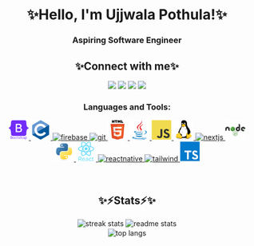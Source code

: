 <h1 align="center">✨Hello, I'm Ujjwala Pothula!✨</h1>
<h3 align="center"> Aspiring Software Engineer </h3>

<h2 align="center">✨Connect with me✨</h2>
<div align="center">
  <a href="(https://ujjwalaa7.github.io/landing-page/)"> <img src="https://ziadoua.github.io/m3-Markdown-Badges/badges/MyPortfolio/myportfolio2.svg" /></a>
  <a href="mailto:ujjwalap.16@gmail.com"> <img src="https://ziadoua.github.io/m3-Markdown-Badges/badges/Gmail/gmail3.svg" /></a>
  <a href="https://linkedin.com/in/ujjwalap16"> <img src="https://ziadoua.github.io/m3-Markdown-Badges/badges/LinkedIn/linkedin3.svg" /></a>
  <a href="https://discord.com/users/ujjwalaa_53466"> <img src="https://ziadoua.github.io/m3-Markdown-Badges/badges/Discord/discord1.svg" /></a>
  
</div>

</p>

<h3 align="center">Languages and Tools:</h3>
<div align="center">
  <a href="https://getbootstrap.com" target="_blank" rel="noreferrer"> <img src="https://raw.githubusercontent.com/devicons/devicon/master/icons/bootstrap/bootstrap-plain-wordmark.svg" alt="bootstrap" width="40" height="40"/> </a> 
  <a href="https://www.cprogramming.com/" target="_blank" rel="noreferrer"> <img src="https://raw.githubusercontent.com/devicons/devicon/master/icons/c/c-original.svg" alt="c" width="40" height="40"/> </a> 
  <a href="https://firebase.google.com/" target="_blank" rel="noreferrer"> <img src="https://www.vectorlogo.zone/logos/firebase/firebase-icon.svg" alt="firebase" width="40" height="40"/> </a> 
  <a href="https://git-scm.com/" target="_blank" rel="noreferrer"> <img src="https://www.vectorlogo.zone/logos/git-scm/git-scm-icon.svg" alt="git" width="40" height="40"/> </a> 
  <a href="https://www.w3.org/html/" target="_blank" rel="noreferrer"> <img src="https://raw.githubusercontent.com/devicons/devicon/master/icons/html5/html5-original-wordmark.svg" alt="html5" width="40" height="40"/> </a> 
  <a href="https://www.java.com" target="_blank" rel="noreferrer"> <img src="https://raw.githubusercontent.com/devicons/devicon/master/icons/java/java-original.svg" alt="java" width="40" height="40"/> </a> 
  <a href="https://developer.mozilla.org/en-US/docs/Web/JavaScript" target="_blank" rel="noreferrer"> <img src="https://raw.githubusercontent.com/devicons/devicon/master/icons/javascript/javascript-original.svg" alt="javascript" width="40" height="40"/> </a> 
  <a href="https://www.linux.org/" target="_blank" rel="noreferrer"> <img src="https://raw.githubusercontent.com/devicons/devicon/master/icons/linux/linux-original.svg" alt="linux" width="40" height="40"/> </a>     <a href="https://nextjs.org/" target="_blank" rel="noreferrer"> <img src="https://cdn.worldvectorlogo.com/logos/nextjs-2.svg" alt="nextjs" width="40" height="40"/> </a> 
  <a href="https://nodejs.org" target="_blank" rel="noreferrer"> <img src="https://raw.githubusercontent.com/devicons/devicon/master/icons/nodejs/nodejs-original-wordmark.svg" alt="nodejs" width="40" height="40"/> </a> 
  <a href="https://www.python.org" target="_blank" rel="noreferrer"> <img src="https://raw.githubusercontent.com/devicons/devicon/master/icons/python/python-original.svg" alt="python" width="40" height="40"/> </a> 
  <a href="https://reactjs.org/" target="_blank" rel="noreferrer"> <img src="https://raw.githubusercontent.com/devicons/devicon/master/icons/react/react-original-wordmark.svg" alt="react" width="40" height="40"/> </a> 
  <a href="https://reactnative.dev/" target="_blank" rel="noreferrer"> <img src="https://reactnative.dev/img/header_logo.svg" alt="reactnative" width="40" height="40"/> </a> 
  <a href="https://tailwindcss.com/" target="_blank" rel="noreferrer"> <img src="https://www.vectorlogo.zone/logos/tailwindcss/tailwindcss-icon.svg" alt="tailwind" width="40" height="40"/> </a> 
  <a href="https://www.typescriptlang.org/" target="_blank" rel="noreferrer"> <img src="https://raw.githubusercontent.com/devicons/devicon/master/icons/typescript/typescript-original.svg" alt="typescript" width="40" height="40"/> </a> 
</p>
</div>

</br>


<h2 align="center">✨⚡Stats⚡✨</h2>
<div align="center">
  <!-- Streak Stats -->
  <picture>
    <source media="(prefers-color-scheme: dark)" srcset="https://github-readme-streak-stats-salesp07.vercel.app/?user=ujjwalaa7&count_private=true&theme=react&border_radius=10">
    <source media="(prefers-color-scheme: light)" srcset="https://github-readme-streak-stats-salesp07.vercel.app/?user=ujjwalaa7&count_private=true&theme=default&border_radius=10">
    <img width=390 src="https://github-readme-streak-stats-salesp07.vercel.app/?user=ujjwalaa7&count_private=true&theme=react&border_radius=10" alt="streak stats"/>
  </picture>

  <!-- Readme Stats -->
  <picture>
    <source media="(prefers-color-scheme: dark)" srcset="https://github-readme-stats-salesp07.vercel.app/api?username=ujjwalaa7&count_private=true&show_icons=true&theme=react&rank_icon=github&border_radius=10">
    <source media="(prefers-color-scheme: light)" srcset="https://github-readme-stats-salesp07.vercel.app/api?username=ujjwalaa7&count_private=true&show_icons=true&theme=default&rank_icon=github&border_radius=10">
    <img width=390 src="https://github-readme-stats-salesp07.vercel.app/api?username=ujjwalaa7&count_private=true&show_icons=true&theme=react&rank_icon=github&border_radius=10" alt="readme stats" />
  </picture>

 <br>

<!-- Top Languages -->
  <picture>
    <source media="(prefers-color-scheme: dark)" srcset="https://github-readme-stats-salesp07.vercel.app/api/top-langs/?username=ujjwalaa7&langs_count=8&layout=compact&theme=react&border_radius=10&size_weight=0.5&count_weight=0.5&exclude_repo=github-readme-stats">
    <source media="(prefers-color-scheme: light)" srcset="https://github-readme-stats-salesp07.vercel.app/api/top-langs/?username=ujjwalaa7&langs_count=8&layout=compact&theme=default&border_radius=10&size_weight=0.5&count_weight=0.5&exclude_repo=github-readme-stats">
    <img width=325 align="center" src="https://github-readme-stats-salesp07.vercel.app/api/top-langs/?username=ujjwalaa7&langs_count=8&layout=compact&theme=react&border_radius=10&size_weight=0.5&count_weight=0.5&exclude_repo=github-readme-stats" alt="top langs" />
  </picture>
</div>


